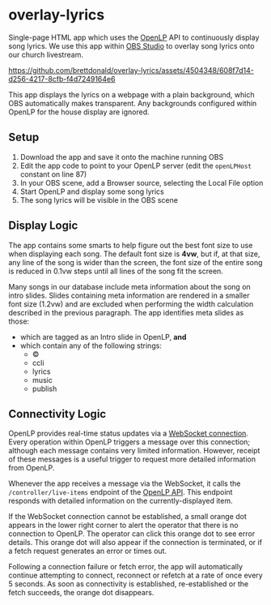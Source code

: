 # overlay-lyrics

Single-page HTML app which uses the [OpenLP](https://openlp.org/) API to continuously
display song lyrics. We use this app within [OBS Studio](https://obsproject.com/) to
overlay song lyrics onto our church livestream. 

https://github.com/brettdonald/overlay-lyrics/assets/4504348/608f7d14-d256-4217-8cfb-f4d7249164e6

This app displays the lyrics on a webpage with a plain background, which OBS automatically
makes transparent. Any backgrounds configured within OpenLP for the house display are ignored.

## Setup

1. Download the app and save it onto the machine running OBS
2. Edit the app code to point to your OpenLP server (edit the `openLPHost` constant on line 87)
3. In your OBS scene, add a Browser source, selecting the Local File option
4. Start OpenLP and display some song lyrics
5. The song lyrics will be visible in the OBS scene

## Display Logic

The app contains some smarts to help figure out the best font size to use when displaying
each song. The default font size is **4vw**, but if, at that size, any line of the song is
wider than the screen, the font size of the entire song is reduced in 0.1vw steps until
all lines of the song fit the screen.

Many songs in our database include meta information about the song on intro slides. Slides
containing meta information are rendered in a smaller font size (1.2vw) and are excluded
when performing the width calculation described in the previous paragraph. The app
identifies meta slides as those:

* which are tagged as an Intro slide in OpenLP, **and**
* which contain any of the following strings:
  * ©
  * ccli
  * lyrics
  * music
  * publish

## Connectivity Logic

OpenLP provides real-time status updates via a [WebSocket connection](https://gitlab.com/openlp/wiki/-/wikis/Documentation/websockets).
Every operation within OpenLP triggers a message over this connection; although each
message contains very limited information. However, receipt of these messages is a useful
trigger to request more detailed information from OpenLP.

Whenever the app receives a message via the WebSocket, it calls the `/controller/live-items`
endpoint of the [OpenLP API](https://gitlab.com/openlp/wiki/-/wikis/Documentation/HTTP-API).
This endpoint responds with detailed information on the currently-displayed item.

If the WebSocket connection cannot be established, a small orange dot appears in the lower
right corner to alert the operator that there is no connection to OpenLP. The operator can
click this orange dot to see error details. This orange dot will also appear if the
connection is terminated, or if a fetch request generates an error or times out.

Following a connection failure or fetch error, the app will automatically continue
attempting to connect, reconnect or refetch at a rate of once every 5 seconds. As soon as
connectivity is established, re-established or the fetch succeeds, the orange dot
disappears.
